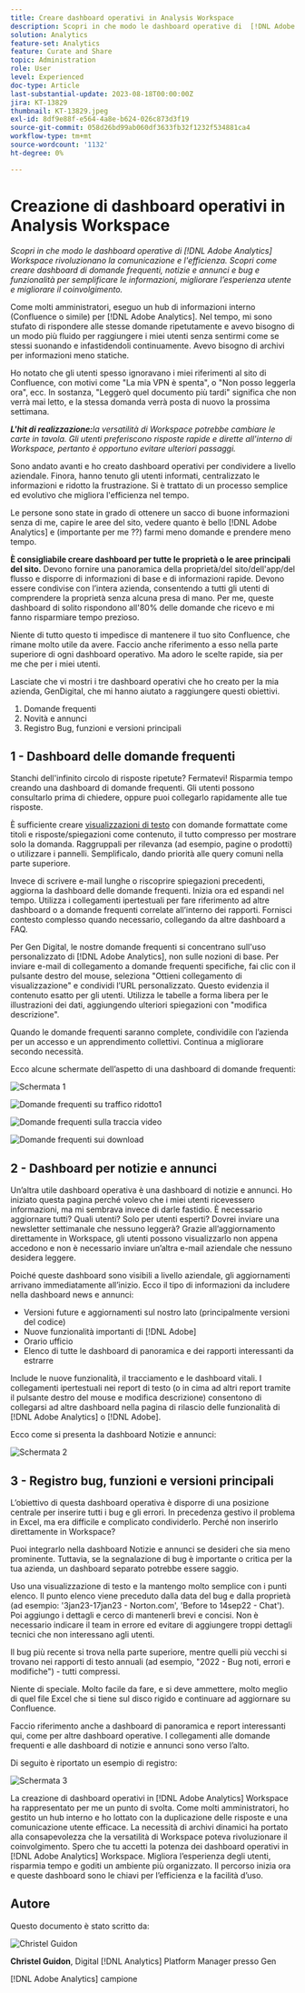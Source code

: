 ```yaml
---
title: Creare dashboard operativi in Analysis Workspace
description: Scopri in che modo le dashboard operative di  [!DNL Adobe Analytics] Workspace rivoluzionano la comunicazione e l'efficienza.
solution: Analytics
feature-set: Analytics
feature: Curate and Share
topic: Administration
role: User
level: Experienced
doc-type: Article
last-substantial-update: 2023-08-18T00:00:00Z
jira: KT-13829
thumbnail: KT-13829.jpeg
exl-id: 8df9e88f-e564-4a8e-b624-026c873d3f19
source-git-commit: 058d26bd99ab060df3633fb32f1232f534881ca4
workflow-type: tm+mt
source-wordcount: '1132'
ht-degree: 0%

---
```


# Creazione di dashboard operativi in Analysis Workspace

_Scopri in che modo le dashboard operative di [!DNL Adobe Analytics] Workspace rivoluzionano la comunicazione e l&#39;efficienza. Scopri come creare dashboard di domande frequenti, notizie e annunci e bug e funzionalità per semplificare le informazioni, migliorare l’esperienza utente e migliorare il coinvolgimento._


Come molti amministratori, eseguo un hub di informazioni interno (Confluence o simile) per [!DNL Adobe Analytics]. Nel tempo, mi sono stufato di rispondere alle stesse domande ripetutamente e avevo bisogno di un modo più fluido per raggiungere i miei utenti senza sentirmi come se stessi suonando e infastidendoli continuamente. Avevo bisogno di archivi per informazioni meno statiche.

Ho notato che gli utenti spesso ignoravano i miei riferimenti al sito di Confluence, con motivi come &quot;La mia VPN è spenta&quot;, o &quot;Non posso leggerla ora&quot;, ecc. In sostanza, &quot;Leggerò quel documento più tardi&quot; significa che non verrà mai letto, e la stessa domanda verrà posta di nuovo la prossima settimana.

***L&#39;hit di realizzazione:**&#x200B;la versatilità di Workspace potrebbe cambiare le carte in tavola. Gli utenti preferiscono risposte rapide e dirette all&#39;interno di Workspace, pertanto è opportuno evitare ulteriori passaggi.*

Sono andato avanti e ho creato dashboard operativi per condividere a livello aziendale. Finora, hanno tenuto gli utenti informati, centralizzato le informazioni e ridotto la frustrazione. Si è trattato di un processo semplice ed evolutivo che migliora l&#39;efficienza nel tempo.

Le persone sono state in grado di ottenere un sacco di buone informazioni senza di me, capire le aree del sito, vedere quanto è bello [!DNL Adobe Analytics] e (importante per me ??) farmi meno domande e prendere meno tempo.

**È consigliabile creare dashboard per tutte le proprietà o le aree principali del sito.** Devono fornire una panoramica della proprietà/del sito/dell&#39;app/del flusso e disporre di informazioni di base e di informazioni rapide. Devono essere condivise con l’intera azienda, consentendo a tutti gli utenti di comprendere la proprietà senza alcuna presa di mano. Per me, queste dashboard di solito rispondono all&#39;80% delle domande che ricevo e mi fanno risparmiare tempo prezioso.

Niente di tutto questo ti impedisce di mantenere il tuo sito Confluence, che rimane molto utile da avere. Faccio anche riferimento a esso nella parte superiore di ogni dashboard operativo. Ma adoro le scelte rapide, sia per me che per i miei utenti.

Lasciate che vi mostri i tre dashboard operativi che ho creato per la mia azienda, GenDigital, che mi hanno aiutato a raggiungere questi obiettivi.

1. Domande frequenti
1. Novità e annunci
1. Registro Bug, funzioni e versioni principali


## 1 - Dashboard delle domande frequenti

Stanchi dell&#39;infinito circolo di risposte ripetute? Fermatevi! Risparmia tempo creando una dashboard di domande frequenti. Gli utenti possono consultarlo prima di chiedere, oppure puoi collegarlo rapidamente alle tue risposte.

È sufficiente creare [visualizzazioni di testo](https://experienceleague.adobe.com/docs/analytics/analyze/analysis-workspace/visualizations/text.html?lang=it) con domande formattate come titoli e risposte/spiegazioni come contenuto, il tutto compresso per mostrare solo la domanda. Raggruppali per rilevanza (ad esempio, pagine o prodotti) o utilizzare i pannelli. Semplificalo, dando priorità alle query comuni nella parte superiore.

Invece di scrivere e-mail lunghe o riscoprire spiegazioni precedenti, aggiorna la dashboard delle domande frequenti. Inizia ora ed espandi nel tempo. Utilizza i collegamenti ipertestuali per fare riferimento ad altre dashboard o a domande frequenti correlate all’interno dei rapporti. Fornisci contesto complesso quando necessario, collegando da altre dashboard a FAQ.

Per Gen Digital, le nostre domande frequenti si concentrano sull&#39;uso personalizzato di [!DNL Adobe Analytics], non sulle nozioni di base. Per inviare e-mail di collegamento a domande frequenti specifiche, fai clic con il pulsante destro del mouse, seleziona &quot;Ottieni collegamento di visualizzazione&quot; e condividi l’URL personalizzato. Questo evidenzia il contenuto esatto per gli utenti. Utilizza le tabelle a forma libera per le illustrazioni dei dati, aggiungendo ulteriori spiegazioni con &quot;modifica descrizione&quot;.

Quando le domande frequenti saranno complete, condividile con l’azienda per un accesso e un apprendimento collettivi. Continua a migliorare secondo necessità.

Ecco alcune schermate dell’aspetto di una dashboard di domande frequenti:

![Schermata 1](assets/screenshot-1_v2.png)

![Domande frequenti su traffico ridotto1](assets/low-traffic-faq.png)

![Domande frequenti sulla traccia video](assets/track-video-faq.png)

![Domande frequenti sui download](assets/track-downloads-faq.png)

## 2 - Dashboard per notizie e annunci

Un’altra utile dashboard operativa è una dashboard di notizie e annunci. Ho iniziato questa pagina perché volevo che i miei utenti ricevessero informazioni, ma mi sembrava invece di darle fastidio. È necessario aggiornare tutti? Quali utenti? Solo per utenti esperti? Dovrei inviare una newsletter settimanale che nessuno leggerà? Grazie all’aggiornamento direttamente in Workspace, gli utenti possono visualizzarlo non appena accedono e non è necessario inviare un’altra e-mail aziendale che nessuno desidera leggere.

Poiché queste dashboard sono visibili a livello aziendale, gli aggiornamenti arrivano immediatamente all’inizio. Ecco il tipo di informazioni da includere nella dashboard news e annunci:

- Versioni future e aggiornamenti sul nostro lato (principalmente versioni del codice)
- Nuove funzionalità importanti di [!DNL Adobe]
- Orario ufficio
- Elenco di tutte le dashboard di panoramica e dei rapporti interessanti da estrarre

Include le nuove funzionalità, il tracciamento e le dashboard vitali. I collegamenti ipertestuali nei report di testo (o in cima ad altri report tramite il pulsante destro del mouse e modifica descrizione) consentono di collegarsi ad altre dashboard nella pagina di rilascio delle funzionalità di [!DNL Adobe Analytics] o [!DNL Adobe].

Ecco come si presenta la dashboard Notizie e annunci:

![Schermata 2](assets/screenshot-2.png)

## 3 - Registro bug, funzioni e versioni principali

L’obiettivo di questa dashboard operativa è disporre di una posizione centrale per inserire tutti i bug e gli errori. In precedenza gestivo il problema in Excel, ma era difficile e complicato condividerlo. Perché non inserirlo direttamente in Workspace?

Puoi integrarlo nella dashboard Notizie e annunci se desideri che sia meno prominente. Tuttavia, se la segnalazione di bug è importante o critica per la tua azienda, un dashboard separato potrebbe essere saggio.

Uso una visualizzazione di testo e la mantengo molto semplice con i punti elenco. Il punto elenco viene preceduto dalla data del bug e dalla proprietà (ad esempio: &#39;3jan23-17jan23 - Norton.com&#39;, &#39;Before to 14sep22 - Chat&#39;). Poi aggiungo i dettagli e cerco di mantenerli brevi e concisi. Non è necessario indicare il team in errore ed evitare di aggiungere troppi dettagli tecnici che non interessano agli utenti.

Il bug più recente si trova nella parte superiore, mentre quelli più vecchi si trovano nei rapporti di testo annuali (ad esempio, &quot;2022 - Bug noti, errori e modifiche&quot;) - tutti compressi.

Niente di speciale. Molto facile da fare, e si deve ammettere, molto meglio di quel file Excel che si tiene sul disco rigido e continuare ad aggiornare su Confluence.

Faccio riferimento anche a dashboard di panoramica e report interessanti qui, come per altre dashboard operative. I collegamenti alle domande frequenti e alle dashboard di notizie e annunci sono verso l’alto.

Di seguito è riportato un esempio di registro:

![Schermata 3](assets/screenshot-3.png)

La creazione di dashboard operativi in [!DNL Adobe Analytics] Workspace ha rappresentato per me un punto di svolta. Come molti amministratori, ho gestito un hub interno e ho lottato con la duplicazione delle risposte e una comunicazione utente efficace. La necessità di archivi dinamici ha portato alla consapevolezza che la versatilità di Workspace poteva rivoluzionare il coinvolgimento. Spero che tu accetti la potenza dei dashboard operativi in [!DNL Adobe Analytics] Workspace. Migliora l’esperienza degli utenti, risparmia tempo e goditi un ambiente più organizzato. Il percorso inizia ora e queste dashboard sono le chiavi per l’efficienza e la facilità d’uso.

## Autore

Questo documento è stato scritto da:

![Christel Guidon](assets/Christel-Headshot-150.png)

**Christel Guidon**, Digital [!DNL Analytics] Platform Manager presso Gen

[!DNL Adobe Analytics] campione
